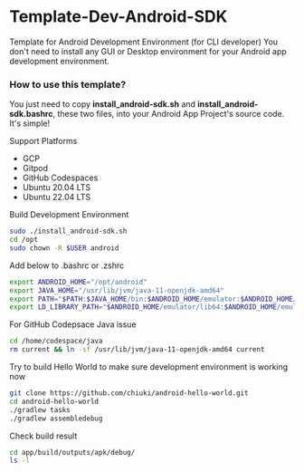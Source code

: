 # Template-Dev-Android-SDK

Template for Android Development Environment (for CLI developer)
You don't need to install any GUI or Desktop environment for your Android app development environment. 

### How to use this template?

You just need to copy **install_android-sdk.sh** and **install_android-sdk.bashrc**, these two files, into your Android App Project's source code. It's simple!

Support Platforms

- GCP
- Gitpod
- GitHub Codespaces
- Ubuntu 20.04 LTS
- Ubuntu 22.04 LTS

Build Development Environment

```sh
sudo ./install_android-sdk.sh
cd /opt
sudo chown -R $USER android
```

Add below to .bashrc or .zshrc

```sh
export ANDROID_HOME="/opt/android"
export JAVA_HOME="/usr/lib/jvm/java-11-openjdk-amd64"
export PATH="$PATH:$JAVA_HOME/bin:$ANDROID_HOME/emulator:$ANDROID_HOME/cmdline-tools/tools/bin:$ANDROID_HOME/platform-tools:${ANDROID_NDK_HOME}"
export LD_LIBRARY_PATH="$ANDROID_HOME/emulator/lib64:$ANDROID_HOME/emulator/lib64/qt/lib"
```

For GitHub Codepsace Java issue

```sh
cd /home/codespace/java
rm current && ln -sf /usr/lib/jvm/java-11-openjdk-amd64 current
```

Try to build Hello World to make sure development environment is working now

```sh
git clone https://github.com/chiuki/android-hello-world.git
cd android-hello-world
./gradlew tasks
./gradlew assembledebug
```

Check build result

```sh
cd app/build/outputs/apk/debug/
ls -l
```
